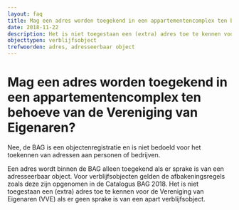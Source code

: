 ```yaml
---
layout: faq
title: Mag een adres worden toegekend in een appartementencomplex ten behoeve van de Vereniging van Eigenaren?
date: 2018-11-22
description: Het is niet toegestaan een (extra) adres toe te kennen voor de Vereniging van Eigenaren als er geen sprake is van een apart verblijfsobject.
objecttypen: verblijfsobject
trefwoorden: adres, adresseerbaar object
---
```


# Mag een adres worden toegekend in een appartementencomplex ten behoeve van de Vereniging van Eigenaren?
Nee, de BAG is een objectenregistratie en is niet bedoeld voor het toekennen van adressen aan personen of bedrijven.

Een adres wordt binnen de BAG alleen toegekend als er sprake is van een adresseerbaar object. Voor verblijfsobjecten gelden de afbakeningsregels zoals deze zijn opgenomen in de Catalogus BAG 2018. Het is niet toegestaan een (extra) adres toe te kennen voor de Vereniging van Eigenaren (VVE) als er geen sprake is van een apart verblijfsobject.
